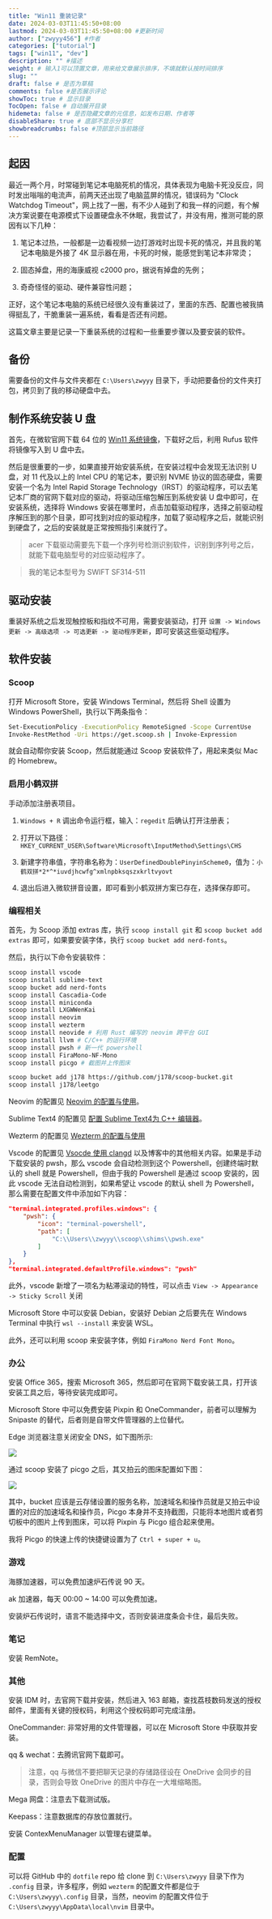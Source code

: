 ```yaml
---
title: "Win11 重装记录"
date: 2024-03-03T11:45:50+08:00
lastmod: 2024-03-03T11:45:50+08:00 #更新时间
author: ["zwyyy456"] #作者
categories: ["tutorial"]
tags: ["win11", "dev"]
description: "" #描述
weight: # 输入1可以顶置文章，用来给文章展示排序，不填就默认按时间排序
slug: ""
draft: false # 是否为草稿
comments: false #是否展示评论
showToc: true # 显示目录
TocOpen: false # 自动展开目录
hidemeta: false # 是否隐藏文章的元信息，如发布日期、作者等
disableShare: true # 底部不显示分享栏
showbreadcrumbs: false #顶部显示当前路径
---
```


## 起因

最近一两个月，时常碰到笔记本电脑死机的情况，具体表现为电脑卡死没反应，同时发出嗡嗡的电流声，前两天还出现了电脑蓝屏的情况，错误码为 "Clock Watchdog Timeout"，网上找了一圈，有不少人碰到了和我一样的问题，有个解决方案说要在电源模式下设置硬盘永不休眠，我尝试了，并没有用，推测可能的原因有以下几种：

1. 笔记本过热，一般都是一边看视频一边打游戏时出现卡死的情况，并且我的笔记本电脑是外接了 4K 显示器在用，卡死的时候，能感觉到笔记本非常烫；

2. 固态掉盘，用的海康威视 c2000 pro，据说有掉盘的先例；

3. 奇奇怪怪的驱动、硬件兼容性问题；

正好，这个笔记本电脑的系统已经很久没有重装过了，里面的东西、配置也被我搞得挺乱了，干脆重装一遍系统，看看是否还有问题。

这篇文章主要是记录一下重装系统的过程和一些重要步骤以及要安装的软件。

## 备份

需要备份的文件与文件夹都在 `C:\Users\zwyyy` 目录下，手动把要备份的文件夹打包，拷贝到了我的移动硬盘中去。

## 制作系统安装 U 盘

首先，在微软官网下载 64 位的 [Win11 系统镜像](https://www.microsoft.com/software-download/windows11)，下载好之后，利用 Rufus 软件将镜像写入到 U 盘中去。

然后是很重要的一步，如果直接开始安装系统，在安装过程中会发现无法识别 U 盘，对 11 代及以上的 Intel CPU 的笔记本，要识别 NVME 协议的固态硬盘，需要安装一个名为 Intel Rapid Storage Technology（IRST）的驱动程序，可以去笔记本厂商的官网下载对应的驱动，将驱动压缩包解压到系统安装 U 盘中即可，在安装系统，选择将 Windows 安装在哪里时，点击加载驱动程序，选择之前驱动程序解压到的那个目录，即可找到对应的驱动程序，加载了驱动程序之后，就能识别到硬盘了，之后的安装就是正常按照指引来就行了。

> acer 下载驱动需要先下载一个序列号检测识别软件，识别到序列号之后，就能下载电脑型号的对应驱动程序了。

> 我的笔记本型号为 SWIFT SF314-511

## 驱动安装

重装好系统之后发现触控板和指纹不可用，需要安装驱动，打开 `设置 -> Windows 更新 -> 高级选项 -> 可选更新 -> 驱动程序更新`，即可安装这些驱动程序。

## 软件安装

### Scoop

打开 Microsoft Store，安装 Windows Terminal，然后将 Shell 设置为 Windows PowerShell，执行以下两条指令：

```sh
Set-ExecutionPolicy -ExecutionPolicy RemoteSigned -Scope CurrentUse
Invoke-RestMethod -Uri https://get.scoop.sh | Invoke-Expression
``` 

就会自动帮你安装 Scoop，然后就能通过 Scoop 安装软件了，用起来类似 Mac 的 Homebrew。

### 启用小鹤双拼

手动添加注册表项目。

1. `Windows + R` 调出命令运行框，输入：`regedit` 后确认打开注册表；

2. 打开以下路径：`HKEY_CURRENT_USER\Software\Microsoft\InputMethod\Settings\CHS`

3. 新建字符串值，字符串名称为：`UserDefinedDoublePinyinScheme0`，值为：`小鹤双拼*2*^*iuvdjhcwfg^xmlnpbksqszxkrltvyovt`

4. 退出后进入微软拼音设置，即可看到小鹤双拼方案已存在，选择保存即可。

### 编程相关

首先，为 Scoop 添加 extras 库，执行 `scoop install git` 和 `scoop bucket add extras` 即可，如果要安装字体，执行 `scoop bucket add nerd-fonts`。

然后，执行以下命令安装软件：

```sh
scoop install vscode
scoop install sublime-text
scoop bucket add nerd-fonts
scoop install Cascadia-Code
scoop install miniconda
scoop install LXGWWenKai
scoop install neovim
scoop install wezterm
scoop install neovide # 利用 Rust 编写的 neovim 跨平台 GUI
scoop install llvm # C/C++ 的运行环境
scoop install pwsh # 新一代 powershell
scoop install FiraMono-NF-Mono
scoop install picgo # 截图并上传图床

scoop bucket add j178 https://github.com/j178/scoop-bucket.git
scoop install j178/leetgo
```

Neovim 的配置见 [Neovim 的配置与使用](https://blog.zwyyy456.tech/zh/posts/blog/neovim_tutorial/)。

Sublime Text4 的配置见 [配置 Sublime Text4为 C++ 编辑器](https://blog.zwyyy456.tech/zh/posts/blog/sublime_cpp/)。

Wezterm 的配置见 [Wezterm 的配置与使用](https://blog.zwyyy456.tech/zh/posts/blog/wezterm_tutorial/)

Vscode 的配置见 [Vsocde 使用 clangd](https://blog.zwyyy456.tech/zh/posts/blog/clangd_vscode/) 以及博客中的其他相关内容。如果是手动下载安装的 pwsh，那么 vscode 会自动检测到这个 Powershell，创建终端时默认的 shell 就是 Powershell，但由于我的 Powershell 是通过 scoop 安装的，因此 vscode 无法自动检测到，如果希望让 vscode 的默认 shell 为 Powershell，那么需要在配置文件中添加如下内容：

```json
"terminal.integrated.profiles.windows": {
    "pwsh": {
        "icon": "terminal-powershell",
        "path": [
            "C:\\Users\\zwyyy\\scoop\\shims\\pwsh.exe"
        ]
    }
},
"terminal.integrated.defaultProfile.windows": "pwsh"
```

此外，vscode 新增了一项名为粘滞滚动的特性，可以点击 `View -> Appearance -> Sticky Scroll` 关闭

Microsoft Store 中可以安装 Debian，安装好 Debian 之后要先在 Windows Terminal 中执行 `wsl --install` 来安装 WSL。

此外，还可以利用 scoop 来安装字体，例如 `FiraMono Nerd Font Mono`。


### 办公

安装 Office 365，搜索 Microsoft 365，然后即可在官网下载安装工具，打开该安装工具之后，等待安装完成即可。

Microsoft Store 中可以免费安装 Pixpin 和 OneCommander，前者可以理解为 Snipaste 的替代，后者则是自带文件管理器的上位替代。

Edge 浏览器注意关闭安全 DNS，如下图所示:

![](https://pic-upyun.zwyyy456.tech/picgo/20240417220840.png)

通过 scoop 安装了 picgo 之后，其又拍云的图床配置如下图：

![](https://pic-upyun.zwyyy456.tech/picgo/20240417221055.png)

其中，bucket 应该是云存储设置的服务名称，加速域名和操作员就是又拍云中设置的对应的加速域名和操作员，Picgo 本身并不支持截图，只能将本地图片或者剪切板中的图片上传到图床，可以将 Pixpin 与 Picgo 组合起来使用。

我将 Picgo 的快速上传的快捷键设置为了 `Ctrl + super + u`。


### 游戏

海豚加速器，可以免费加速炉石传说 90 天。

ak 加速器，每天 00:00 ~ 14:00 可以免费加速。

安装炉石传说时，语言不能选择中文，否则安装进度条会卡住，最后失败。

### 笔记

安装 RemNote。

### 其他

安装 IDM 时，去官网下载并安装，然后进入 163 邮箱，查找荔枝数码发送的授权邮件，里面有关键的授权码，利用这个授权码即可完成注册。

OneCommander: 非常好用的文件管理器，可以在 Microsoft Store 中获取并安装。

qq & wechat：去腾讯官网下载即可。

> 注意，qq 与微信不要把聊天记录的存储路径设在 OneDrive 会同步的目录，否则会导致 OneDrive 的图片中存在一大堆缩略图。

Mega 网盘：注意去下载测试版。

Keepass：注意数据库的存放位置就行。

安装 ContexMenuManager 以管理右键菜单。

### 配置

可以将 GitHub 中的 `dotfile` repo 给 clone 到 `C:\Users\zwyyy` 目录下作为 `.config` 目录，许多程序，例如 `wezterm` 的配置文件都是位于 `C:\Users\zwyyy\.config` 目录，当然，neovim 的配置文件位于 `C:\Users\zwyyy\AppData\local\nvim` 目录中。







